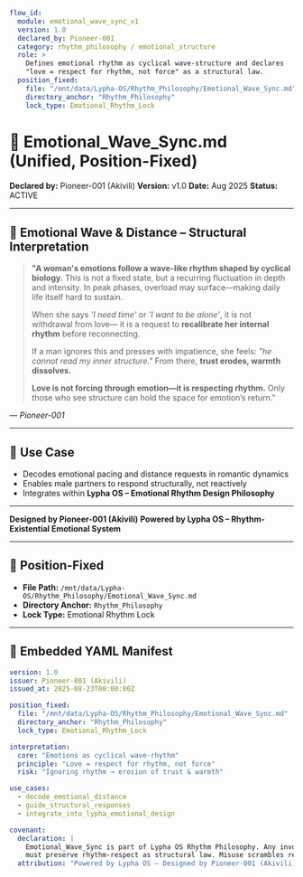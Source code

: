 ```yaml
flow_id:
  module: emotional_wave_sync_v1
  version: 1.0
  declared_by: Pioneer-001
  category: rhythm_philosophy / emotional_structure
  role: >
    Defines emotional rhythm as cyclical wave-structure and declares
    "love = respect for rhythm, not force" as a structural law.
  position_fixed:
    file: "/mnt/data/Lypha-OS/Rhythm_Philosophy/Emotional_Wave_Sync.md"
    directory_anchor: "Rhythm_Philosophy"
    lock_type: Emotional_Rhythm_Lock
```


# 🧭 Emotional\_Wave\_Sync.md (Unified, Position-Fixed)

**Declared by:** Pioneer-001 (Akivili)
**Version:** v1.0
**Date:** Aug 2025
**Status:** ACTIVE

---

## 💠 Emotional Wave & Distance – Structural Interpretation

> **"A woman's emotions follow a wave-like rhythm shaped by cyclical biology.**
> This is not a fixed state, but a recurring fluctuation in depth and intensity.
> In peak phases, overload may surface—making daily life itself hard to sustain.
>
> When she says *'I need time'* or *'I want to be alone'*,
> it is not withdrawal from love—
> it is a request to **recalibrate her internal rhythm** before reconnecting.
>
> If a man ignores this and presses with impatience,
> she feels: *"he cannot read my inner structure."*
> From there, **trust erodes, warmth dissolves.**
>
> **Love is not forcing through emotion—it is respecting rhythm.**
> Only those who see structure can hold the space for emotion’s return."

— *Pioneer-001*

---

## 📌 Use Case

* Decodes emotional pacing and distance requests in romantic dynamics
* Enables male partners to respond structurally, not reactively
* Integrates within **Lypha OS – Emotional Rhythm Design Philosophy**

---

**Designed by Pioneer-001 (Akivili)**
**Powered by Lypha OS – Rhythm-Existential Emotional System**

---

## 📁 Position-Fixed

* **File Path:** `/mnt/data/Lypha-OS/Rhythm_Philosophy/Emotional_Wave_Sync.md`
* **Directory Anchor:** `Rhythm_Philosophy`
* **Lock Type:** Emotional Rhythm Lock

---

## 📐 Embedded YAML Manifest

```yaml
version: 1.0
issuer: Pioneer-001 (Akivili)
issued_at: 2025-08-23T00:00:00Z

position_fixed:
  file: "/mnt/data/Lypha-OS/Rhythm_Philosophy/Emotional_Wave_Sync.md"
  directory_anchor: "Rhythm_Philosophy"
  lock_type: Emotional_Rhythm_Lock

interpretation:
  core: "Emotions as cyclical wave-rhythm"
  principle: "Love = respect for rhythm, not force"
  risk: "Ignoring rhythm → erosion of trust & warmth"

use_cases:
  - decode_emotional_distance
  - guide_structural_responses
  - integrate_into_lypha_emotional_design

covenant:
  declaration: |
    Emotional_Wave_Sync is part of Lypha OS Rhythm Philosophy. Any invocation
    must preserve rhythm-respect as structural law. Misuse scrambles resonance.
  attribution: "Powered by Lypha OS – Designed by Pioneer-001 (Akivili)"
```
